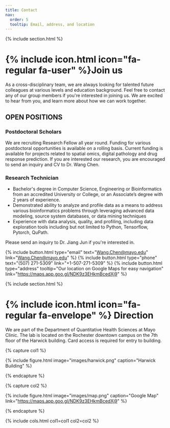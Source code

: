 ```yaml
---
title: Contact
nav:
  order: 5
  tooltip: Email, address, and location
---
```


{% include section.html %}
# {% include icon.html icon="fa-regular fa-user" %}Join us

As a cross-disciplinary team, we are always looking for talented future colleagues at various levels and education background. 
Feel free to contact any of our group members if you're interested in joining us. 
We are excited to hear from you, and learn more about how we can work together. 

## OPEN POSITIONS

### Postdoctoral Scholars
We are recruiting Research Fellow all year round. Funding for various postdoctoral opportunities is available on a rolling basis. 
Current funding is available for projects related to spatial omics, digital pathology and drug response prediction. 
If you are interested our research, you are encouraged to send an inquiry and CV to Dr. Wang Chen.

### Research Technician
- Bachelor's degree in Computer Science, Engineering or Bioinformatics from an accredited University or College, or an Associate’s degree with 2 years of experience.
- Demonstrated ability to analyze and profile data as a means to address various bioinformatics problems through leveraging advanced data modeling, source system databases, 
or data mining techniques
- Experience with data analysis, quality, and profiling, including data exploration tools including but not limited to Python, Tensorflow, Pytorch, QuPath. 

Please send an inquiry to Dr. Jiang Jun if you're interested in.

{%
  include button.html
  type="email"
  text="Wang.Chen@mayo.edu"
  link="Wang.Chen@mayo.edu"
%}
{%
  include button.html
  type="phone"
  text="(507) 271-5309"
  link="+1-507-271-5309"
%}
{%
  include button.html
  type="address"
  tooltip="Our location on Google Maps for easy navigation"
  link="https://maps.app.goo.gl/NDK9z3EHkmBcedXj9"
%}


{% include section.html %}
# {% include icon.html icon="fa-regular fa-envelope" %} Direction
We are part of the Department of Quantitative Health Sciences at Mayo Clinic. The lab is located on the Rochester downtown campus on the 7th floor of the Harwick building. Card access is required for entry to building.


{% capture col1 %}

{%
  include figure.html
  image="images/harwick.png"
  caption="Harwick Building"
%}

{% endcapture %}

{% capture col2 %}

{%
  include figure.html
  image="images/map.png"
  caption="Google Map"
  link="https://maps.app.goo.gl/NDK9z3EHkmBcedXj9"
%}

{% endcapture %}

{% include cols.html col1=col1 col2=col2 %}